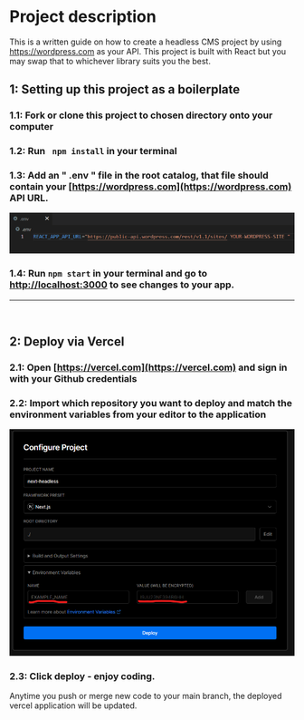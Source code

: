 # Project description 
This is a written guide on how to create a headless CMS project by using https://wordpress.com as your API. This project is built with React but you may swap that to whichever library suits you the best.

## 1: Setting up this project as a boilerplate

### 1.1: Fork or clone this project to chosen directory onto your computer
### 1.2: Run `` npm install`` in your terminal
### 1.3: Add an " .env " file in the root catalog, that file should contain your [https://wordpress.com](https://wordpress.com) API URL.
![Setup of .env file](https://raw.githubusercontent.com/JesperGrank/headless-cms/main/descriptive-images/Env1.png)
### 1.4: Run ``npm start`` in your terminal and go to [http://localhost:3000](http://localhost:3000) to see changes to your app.

---


<br>

## 2: Deploy via Vercel

### 2.1: Open [https://vercel.com](https://vercel.com) and sign in with your Github credentials
### 2.2: Import which repository you want to deploy and match the environment variables from your editor to the application
![Description of what fields to be filled in](https://raw.githubusercontent.com/JesperGrank/headless-cms/main/descriptive-images/Deploy1.png)
### 2.3: Click deploy - enjoy coding.

Anytime you push or merge new code to your main branch, the deployed vercel application will be updated.


<!-- In the project directory, you can run:

### `npm start`

Runs the app in the development mode.\
Open [http://localhost:3000](http://localhost:3000) to view it in your browser.

The page will reload when you make changes.\
You may also see any lint errors in the console.

### `npm test`

Launches the test runner in the interactive watch mode.\
See the section about [running tests](https://facebook.github.io/create-react-app/docs/running-tests) for more information.

### `npm run build`

Builds the app for production to the `build` folder.\
It correctly bundles React in production mode and optimizes the build for the best performance.

The build is minified and the filenames include the hashes.\
Your app is ready to be deployed!

See the section about [deployment](https://facebook.github.io/create-react-app/docs/deployment) for more information.

### `npm run eject`

**Note: this is a one-way operation. Once you `eject`, you can't go back!**

If you aren't satisfied with the build tool and configuration choices, you can `eject` at any time. This command will remove the single build dependency from your project.

Instead, it will copy all the configuration files and the transitive dependencies (webpack, Babel, ESLint, etc) right into your project so you have full control over them. All of the commands except `eject` will still work, but they will point to the copied scripts so you can tweak them. At this point you're on your own.

You don't have to ever use `eject`. The curated feature set is suitable for small and middle deployments, and you shouldn't feel obligated to use this feature. However we understand that this tool wouldn't be useful if you couldn't customize it when you are ready for it.

## Learn More

You can learn more in the [Create React App documentation](https://facebook.github.io/create-react-app/docs/getting-started).

To learn React, check out the [React documentation](https://reactjs.org/).

### Code Splitting

This section has moved here: [https://facebook.github.io/create-react-app/docs/code-splitting](https://facebook.github.io/create-react-app/docs/code-splitting)

### Analyzing the Bundle Size

This section has moved here: [https://facebook.github.io/create-react-app/docs/analyzing-the-bundle-size](https://facebook.github.io/create-react-app/docs/analyzing-the-bundle-size)

### Making a Progressive Web App

This section has moved here: [https://facebook.github.io/create-react-app/docs/making-a-progressive-web-app](https://facebook.github.io/create-react-app/docs/making-a-progressive-web-app)

### Advanced Configuration

This section has moved here: [https://facebook.github.io/create-react-app/docs/advanced-configuration](https://facebook.github.io/create-react-app/docs/advanced-configuration)

### Deployment

This section has moved here: [https://facebook.github.io/create-react-app/docs/deployment](https://facebook.github.io/create-react-app/docs/deployment)

### `npm run build` fails to minify

This section has moved here: [https://facebook.github.io/create-react-app/docs/troubleshooting#npm-run-build-fails-to-minify](https://facebook.github.io/create-react-app/docs/troubleshooting#npm-run-build-fails-to-minify) -->
